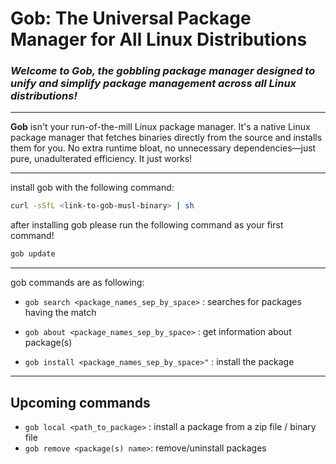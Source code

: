 # Gob: The Universal Package Manager for All Linux Distributions

### ***Welcome to Gob, the gobbling package manager designed to unify and simplify package management across all Linux distributions!***
---
**Gob** isn't your run-of-the-mill Linux package manager. It's a native Linux package manager that fetches binaries directly from the source and installs them for you. No extra runtime bloat, no unnecessary dependencies—just pure, unadulterated efficiency. It just works!

---
install gob with the following command:
```bash
curl -sSfL <link-to-gob-musl-binary> | sh
```
after installing gob please run the following command as your first command!
```bash
gob update
```
---
gob commands are as following:

- ```gob search <package_names_sep_by_space>```  : searches for packages having the match

- ``gob about <package_names_sep_by_space>`` : get information about package(s)

- ``gob install <package_names_sep_by_space>"`` : install the package 

---
## Upcoming commands
- ``gob local <path_to_package>`` : install a package from a zip file / binary file
- ``gob remove <package(s) name>``: remove/uninstall packages